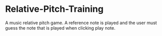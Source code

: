 # Relative-Pitch-Training

A music relative pitch game. A reference note is played and the user must guess the note that is played when clicking play note.


